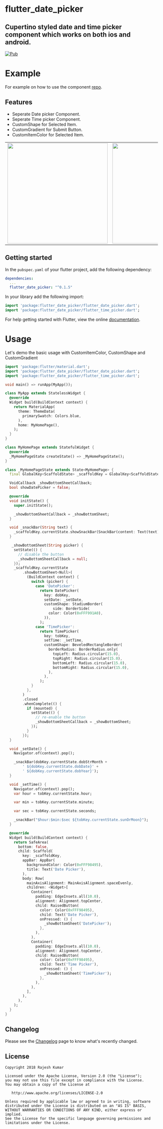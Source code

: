 # flutter_date_picker

## Cupertino styled date and time picker component which works on both ios and android.

[![Pub](https://img.shields.io/pub/v/flutter_date_picker.svg)](https://pub.dartlang.org/packages/flutter_date_picker)

# Example

For example on how to use the component [repo](https://github.com/rajeshzmoke/flutter_date_picker/tree/master/example).

## Features

- Seperate Date picker Component.
- Seperate Time picker Component.
- CustomShape for Selected Item.
- CustomGradient for Submit Button.
- CustomItemColor for Selected Item.

<div style="text-align: center">
  <table>
    <tr>
      <td style="text-align: center">
        <img src="https://github.com/rajeshzmoke/flutter_date_picker/blob/master/screenshot/date_time_blue.gif" width="330" />
      </td>
      <td style="text-align: center">
        <img src="https://github.com/rajeshzmoke/flutter_date_picker/blob/master/screenshot/date_time_green.gif" width="330" />
      </td>
      <td style="text-align: center">
        <img src="https://github.com/rajeshzmoke/flutter_date_picker/blob/master/screenshot/date_time_brown.gif" width="330" />
      </td>
    </tr>
  </table>
 </div>

## Getting started

In the `pubspec.yaml` of your flutter project, add the following dependency:

```yaml
dependencies:
  ...
  flutter_date_picker: "^0.1.5"
```

In your library add the following import:

```dart
import 'package:flutter_date_picker/flutter_date_picker.dart';
import 'package:flutter_date_picker/flutter_time_picker.dart';
```

For help getting started with Flutter, view the online [documentation](https://flutter.io/).

# Usage

Let's demo the basic usage with CustomItemColor, CustomShape and CustomGradient

```dart
import 'package:flutter/material.dart';
import 'package:flutter_date_picker/flutter_date_picker.dart';
import 'package:flutter_date_picker/flutter_time_picker.dart';

void main() => runApp(MyApp());

class MyApp extends StatelessWidget {
  @override
  Widget build(BuildContext context) {
    return MaterialApp(
      theme: ThemeData(
        primarySwatch: Colors.blue,
      ),
      home: MyHomePage(),
    );
  }
}

class MyHomePage extends StatefulWidget {
  @override
  _MyHomePageState createState() => _MyHomePageState();
}

class _MyHomePageState extends State<MyHomePage> {
  final GlobalKey<ScaffoldState> _scaffoldKey = GlobalKey<ScaffoldState>();

  VoidCallback _showBottomSheetCallback;
  bool showDatePicker = false;

  @override
  void initState() {
    super.initState();

    _showBottomSheetCallback = _showBottomSheet;
  }

  void _snackBar(String text) {
    _scaffoldKey.currentState.showSnackBar(SnackBar(content: Text(text)));
  }

   _showBottomSheet(String picker) {
    setState(() {
      // disable the button
      _showBottomSheetCallback = null;
    });
    _scaffoldKey.currentState
        .showBottomSheet<Null>(
          (BuildContext context) {
            switch (picker) {
              case 'DatePicker':
                return DatePicker(
                  key: dobKey,
                  setDate: _setDate,
                  customShape: StadiumBorder(
                      side: BorderSide(
                    color: Color(0xFFF991A0),
                  )),
                );
              case 'TimePicker':
                return TimePicker(
                  key: tobKey,
                  setTime: _setTime,
                  customShape: BeveledRectangleBorder(
                    borderRadius: BorderRadius.only(
                      topLeft: Radius.circular(15.0),
                      topRight: Radius.circular(15.0),
                      bottomLeft: Radius.circular(15.0),
                      bottomRight: Radius.circular(15.0),
                    ),
                  ),
                );
            }
          },
        )
        .closed
        .whenComplete(() {
          if (mounted) {
            setState(() {
              // re-enable the button
              _showBottomSheetCallback = _showBottomSheet;
            });
          }
        });
  }

  void _setDate() {
    Navigator.of(context).pop();

    _snackBar(dobKey.currentState.dobStrMonth +
        ' ${dobKey.currentState.dobDate}' +
        ' ${dobKey.currentState.dobYear}');
  }

  void _setTime() {
    Navigator.of(context).pop();
    var hour = tobKey.currentState.hour;

    var min = tobKey.currentState.minute;

    var sec = tobKey.currentState.seconds;

    _snackBar("$hour:$min:$sec ${tobKey.currentState.sunOrMoon}");
  }

  @override
  Widget build(BuildContext context) {
    return SafeArea(
      bottom: false,
      child: Scaffold(
        key: _scaffoldKey,
        appBar: AppBar(
          backgroundColor: Color(0xFFF98495),
          title: Text('Date Picker'),
        ),
        body: Row(
          mainAxisAlignment: MainAxisAlignment.spaceEvenly,
          children: <Widget>[
            Container(
              padding: EdgeInsets.all(10.0),
              alignment: Alignment.topCenter,
              child: RaisedButton(
                color: Color(0xFFF98495),
                child: Text('Date Picker'),
                onPressed: () {
                  _showBottomSheet('DatePicker');
                },
              ),
            ),
            Container(
              padding: EdgeInsets.all(10.0),
              alignment: Alignment.topCenter,
              child: RaisedButton(
                color: Color(0xFFF98495),
                child: Text('Time Picker'),
                onPressed: () {
                  _showBottomSheet('TimePicker');
                },
              ),
            ),
          ],
        ),
      ),
    );
  }
}
```

## Changelog

Please see the [Changelog](https://github.com/rajeshzmoke/flutter_date_picker/blob/master/CHANGELOG.md) page to know what's recently changed.

## License

```
Copyright 2018 Rajesh Kumar

Licensed under the Apache License, Version 2.0 (the "License");
you may not use this file except in compliance with the License.
You may obtain a copy of the License at

   http://www.apache.org/licenses/LICENSE-2.0

Unless required by applicable law or agreed to in writing, software
distributed under the License is distributed on an "AS IS" BASIS,
WITHOUT WARRANTIES OR CONDITIONS OF ANY KIND, either express or implied.
See the License for the specific language governing permissions and
limitations under the License.
```
